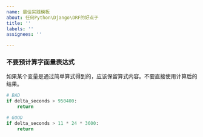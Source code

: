 ```yaml
---
name: 最佳实践模板
about: 任何Python\Django\DRF的好点子
title: ''
labels: ''
assignees: ''

---
```


### 不要预计算字面量表达式

如果某个变量是通过简单算式得到的，应该保留算式内容。不要直接使用计算后的结果。

```python
# BAD
if delta_seconds > 950400:
    return

# GOOD
if delta_seconds > 11 * 24 * 3600:
    return
```
